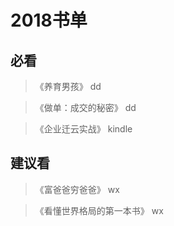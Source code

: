 # 2018书单

## 必看
> 《养育男孩》  dd

> 《做单：成交的秘密》 dd

> 《企业迁云实战》 kindle

## 建议看
> 《富爸爸穷爸爸》  wx

> 《看懂世界格局的第一本书》 wx
